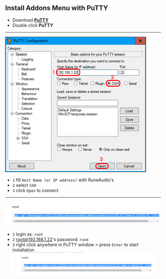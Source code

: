 Install Addons Menu with PuTTY
---

- Download [**PuTTY**](https://the.earth.li/~sgtatham/putty/latest/w32/putty.exe)
- Double click **PuTTY**
---
![putty1](https://github.com/rern/_assets/blob/master/PuTTY/putty1.png)  
- `1` fill `Host Name (or IP address)` with RuneAudio's
- `2` select `SSH`
- `3` click `Open` to connect
---
![putty2](https://github.com/rern/_assets/blob/master/PuTTY/putty2.png)  
- `1` login as: `root`
- `2` root@192.168.1.22's password: `rune`
- `3` right click anywhere in PuTTY window > press `Enter` to start installation
![putty0](https://github.com/rern/_assets/blob/master/PuTTY/putty0.png)  
